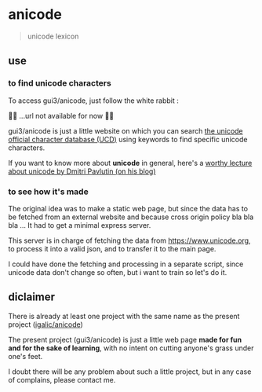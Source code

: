 # anicode

> unicode lexicon

## use

### to find unicode characters

To access gui3/anicode, just follow the white rabbit :

🐰🐰 ...url not available for now 🐰🐰

gui3/anicode is just a little website
on which you can search 
[the unicode official character database (UCD)](https://www.unicode.org/Public/UCD/latest/ucd/UnicodeData.txt)
using keywords to find specific unicode characters.

If you want to know more about **unicode** in general,
here's a [worthy lecture about unicode by Dmitri Pavlutin (on his blog)](https://dmitripavlutin.com/what-every-javascript-developer-should-know-about-unicode/)

### to see how it's made

The original idea was to make a static web page,
but since the data has to be fetched from an external website
and because cross origin policy bla bla bla ...
It had to get a minimal express server.

This server is in charge of fetching the data 
from https://www.unicode.org,
to process it into a valid json,
and to transfer it to the main page.

I could have done the fetching and processing in a separate script,
since unicode data don't change so often,
but i want to train so let's do it.

## diclaimer

There is already at least one project
with the same name as the present project ([igalic/anicode](https://github.com/igalic/anicode))

The present project (gui3/anicode)
is just a little web page **made for fun
and for the sake of learning**,
with no intent on cutting anyone's grass under one's feet.

I doubt there will be any problem about such a little project,
but in any case of complains, please contact me.
